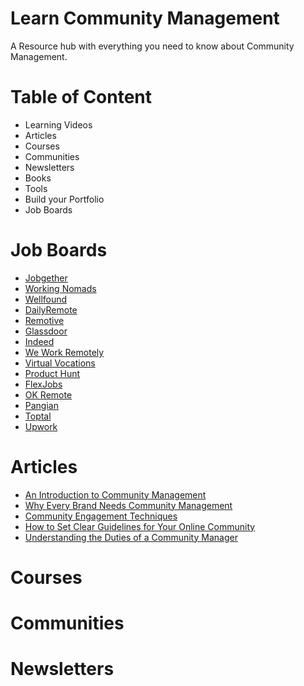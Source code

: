 # Learn Community Management
A Resource hub with everything you need to know about Community Management. 

# Table of Content
- Learning Videos
- Articles
- Courses 
- Communities
- Newsletters
- Books
- Tools
- Build your Portfolio
- Job Boards

# Job Boards
- [Jobgether](https://jobgether.com/) 
- [Working Nomads](https://www.workingnomads.com/jobs) 
- [Wellfound](https://wellfound.com/jobs) 
- [DailyRemote](https://dailyremote.com/) 
- [Remotive](https://remotive.com/) 
- [Glassdoor](https://www.glassdoor.com/Job/index.htm) 
- [Indeed](https://indeed.com/) 
- [We Work Remotely](https://weworkremotely.com/) 
- [Virtual Vocations](https://www.virtualvocations.com/) 
- [Product Hunt](https://www.producthunt.com/) 
- [FlexJobs](https://www.flexjobs.com/homeVariant/t2)
- [OK Remote](https://remoteok.com/)
- [Pangian](https://pangian.com/daffodil/)
- [Toptal](https://www.toptal.com/) 
- [Upwork](https://www.upwork.com/)

# Articles 
- [An Introduction to Community Management](https://www.linkedin.com/pulse/introduction-community-management-mfonobong-umondia-njkzf/?trackingId=6sbsNtMbTpOkb1ZddTaO8w%3D%3D) 
- [Why Every Brand Needs Community Management](https://www.linkedin.com/pulse/why-every-brand-needs-community-management-mfonobong-umondia-mukkf/)
- [Community Engagement Techniques](https://www.linkedin.com/pulse/community-engagement-techniques-mfonobong-umondia-x98pf/) 
- [How to Set Clear Guidelines for Your Online Community](https://www.linkedin.com/pulse/how-set-clear-guidelines-your-online-community-mfonobong-umondia-l0dcf/)
- [Understanding the Duties of a Community Manager](https://www.linkedin.com/pulse/understanding-duties-community-manager-mfonobong-umondia-s5dvf/)

# Courses 

# Communities 

# Newsletters 
